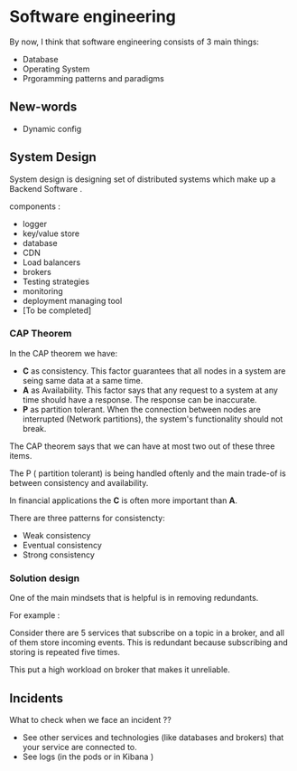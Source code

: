 # Software engineering

By now, I think that software engineering consists of 3 main things:

* Database
* Operating System
* Prgoramming patterns and paradigms

## New-words 

* Dynamic config


## System Design 

System design is designing set of distributed systems which make up 
a Backend Software .

components : 
* logger
* key/value store
* database
* CDN
* Load balancers
* brokers
* Testing strategies
* monitoring
* deployment managing tool
* [To be completed]


### CAP Theorem

In the CAP theorem we have:
- **C** as consistency. This factor guarantees that all nodes in a system are seing same data at a same time.
- **A** as Availability. This factor says that any request to a system at any time should have a response. The response can be inaccurate.
- **P** as partition tolerant. When the connection between nodes are interrupted (Network partitions), the system's functionality should not break. 

The CAP theorem says that we can have at most two out of these three items. 

The P ( partition tolerant) is being handled oftenly and the main trade-of is between consistency and availability.

In financial applications the **C** is often more important than **A**.

There are three patterns for consistencty:
- Weak consistency
- Eventual consistency
- Strong consistency

### Solution design 

One of the main mindsets that is helpful is in removing redundants. 

For example : 

Consider there are 5 services that subscribe on a topic in a broker, and all of them store incoming events. This is redundant because subscribing and storing is repeated five times. 

This put a high workload on broker that makes it unreliable. 

## Incidents 

What to check when we face an incident ?? 
* See other services and technologies (like databases and brokers) that your service are connected to. 
* See logs (in the pods or in Kibana )